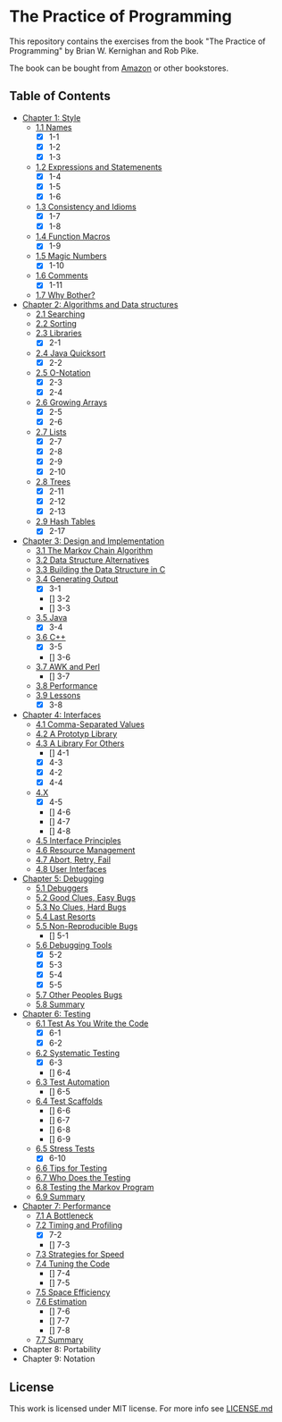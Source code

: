 # The Practice of Programming

This repository contains the exercises from the book "The Practice of Programming" by Brian W. Kernighan and Rob Pike.

The book can be bought from [Amazon](https://www.amazon.de/-/en/Brian-W-Kernighan-ebook/dp/B00HU50A12/) or other bookstores.

## Table of Contents

- [Chapter 1: Style](chapter-1)
  - [1.1 Names](chapter-1/1.1-names/)
    - [x] 1-1
    - [x] 1-2
    - [x] 1-3
  - [1.2 Expressions and Statemenents](chapter-1/1.2-expressions-and-statements/)
    - [x] 1-4
    - [x] 1-5
    - [x] 1-6
  - [1.3 Consistency and Idioms](chapter-1/1.3-consistency-and-idioms/)
    - [x] 1-7
    - [x] 1-8
  - [1.4 Function Macros](chapter-1/1.4-function-macros/)
    - [x] 1-9
  - [1.5 Magic Numbers](chapter-1/1.5-magic-numbers/)
    - [x] 1-10
  - [1.6 Comments](chapter-1/1.6-comments/)
    - [x] 1-11
  - [1.7 Why Bother?](chapter-1/1.7-why-bother/)
- [Chapter 2: Algorithms and Data structures](chapter-2)
  - [2.1 Searching](chapter-2/2.1-searching)
  - [2.2 Sorting](chapter-2/2.2-sorting)
  - [2.3 Libraries](chapter-2/2.3-libraries)
    - [x] 2-1
  - [2.4 Java Quicksort](chapter-2/2.4-java-quicksort)
    - [x] 2-2
  - [2.5 O-Notation](chapter-2/2.5-o-notation)
    - [x] 2-3
    - [x] 2-4
  - [2.6 Growing Arrays](chapter-2/2.6-growing-arrays)
    - [x] 2-5
    - [x] 2-6
  - [2.7 Lists](chapter-2/2.7-lists)
    - [x] 2-7
    - [x] 2-8
    - [x] 2-9
    - [x] 2-10
  - [2.8 Trees](chapter-2/2.8-trees)
    - [x] 2-11
    - [x] 2-12
    - [x] 2-13
  - [2.9 Hash Tables](chapter-2/2.9-hash-tables)
    - [x] 2-17
- [Chapter 3: Design and Implementation](chapter-3)
  - [3.1 The Markov Chain Algorithm](chapter-3/3.1-the-markov-chain-algorithm)
  - [3.2 Data Structure Alternatives](chapter-3/3.2-data-structure-alternatives)
  - [3.3 Building the Data Structure in C](chapter-3/3.3-building-the-data-structure-in-c)
  - [3.4 Generating Output](chapter-3/3.4-generating-output)
    - [x] 3-1
    - [] 3-2
    - [] 3-3
  - [3.5 Java](chapter-3/3.5-java)
    - [x] 3-4
  - [3.6 C++](chapter-3/3.6-c++)
    - [x] 3-5
    - [] 3-6
  - [3.7 AWK and Perl](chapter-3/3.7-awk-and-perl)
    - [] 3-7
  - [3.8 Performance](chapter-3/3.8-performance)
  - [3.9 Lessons](chapter-3/3.9-lessons)
    - [x] 3-8
- [Chapter 4: Interfaces](chapter-4)
  - [4.1 Comma-Separated Values](chapter-4/4.1-comma-separated-values)
  - [4.2 A Prototyp Library](chapter-4/4.2-a-prototype-library)
  - [4.3 A Library For Others](chapter-4/4.3-a-library-for-others)
    - [] 4-1
    - [x] 4-3
    - [x] 4-2
    - [x] 4-4
  - [4.X](chapter-4/4.4-a-c++-implementation)
    - [x] 4-5
    - [] 4-6
    - [] 4-7
    - [] 4-8
  - [4.5 Interface Principles](chapter-4/4.5-interface-principles)
  - [4.6 Resource Management](chapter-4/4.6-resource-management)
  - [4.7 Abort, Retry, Fail](chapter-4/4.7-abort-retry-fail)
  - [4.8 User Interfaces](chapter-4/4.8-user-interfaces)
- [Chapter 5: Debugging](chapter-5)
  - [5.1 Debuggers](chapter-5/5.1-debuggers)
  - [5.2 Good Clues, Easy Bugs](chapter-5/5.2-good-clues-easy-bugs)
  - [5.3 No Clues, Hard Bugs](chapter-5/5.3-no-clues-hard-bugs)
  - [5.4 Last Resorts](chapter-5/5.4-last-resorts)
  - [5.5 Non-Reproducible Bugs](chapter-5/5.5-non-reproducible-bugs)
    - [] 5-1
  - [5.6 Debugging Tools](chapter-5/5.6-debugging-tools)
    - [x] 5-2
    - [x] 5-3
    - [x] 5-4
    - [x] 5-5
  - [5.7 Other Peoples Bugs](chapter-5/5.7-other-peoples-bugs)
  - [5.8 Summary](chapter-5/5.8-summary)
- [Chapter 6: Testing](chapter-6)
  - [6.1 Test As You Write the Code](chapter-6/6.1-test-as-you-write-the-code)
    - [x] 6-1
    - [x] 6-2
  - [6.2 Systematic Testing](chapter-6/6.2-systematic-testing)
    - [x] 6-3
    - [] 6-4
  - [6.3 Test Automation](chapter-6/6.3-test-automation)
    - [] 6-5
  - [6.4 Test Scaffolds](chapter-6/6.4-test-scaffolds)
    - [] 6-6
    - [] 6-7
    - [] 6-8
    - [] 6-9
  - [6.5 Stress Tests](chapter-6/6.5-stress-tests)
    - [x] 6-10
  - [6.6 Tips for Testing](chapter-6/6.6-tips-for-testing)
  - [6.7 Who Does the Testing](chapter-6/6.7-who-does-the-testing)
  - [6.8 Testing the Markov Program](chapter-6/6.8-testing-the-markov-program)
  - [6.9 Summary](chapter-6/6.9-summary)
- [Chapter 7: Performance](chapter-7)
  - [7.1 A Bottleneck](chapter-7/README.md#71-a-bottleneck)
  - [7.2 Timing and Profiling](chapter-7/README.md#72-timing-and-profiling)
    - [x] 7-2
    - [] 7-3
  - [7.3 Strategies for Speed](chapter-7/README.md#73-strategies-for-speed)
  - [7.4 Tuning the Code](chapter-7/README.md#74-tuning-the-code)
    - [] 7-4
    - [] 7-5
  - [7.5 Space Efficiency](chapter-7/README.md#75-space-efficiency)
  - [7.6 Estimation](chapter-7/README.md#76-estimation)
    - [] 7-6
    - [] 7-7
    - [] 7-8
  - [7.7 Summary](chapter-7/README.md#77-summary)
- Chapter 8: Portability
- Chapter 9: Notation

## License

This work is licensed under MIT license. For more info see [LICENSE.md](LICENSE.md)
